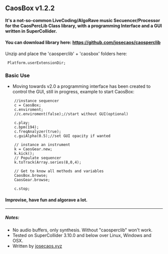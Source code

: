 CaosBox v1.2.2
------
**It's a not-so-common LiveCoding/AlgoRave music Secuencer/Processor for the CaosPercLib Class library, with a programming Interface and a GUI written in SuperCollider.**

#### You can download library here: https://github.com/josecaos/caosperclib
Unzip and place the  'caosperclib' + 'caosbox' folders here:  
```
 Platform.userExtensionDir;
 ```

### Basic Use
- Moving towards v2.0 a programming interface has been created to control the GUI, still in progress, example to start CaosBox:
```
    //instance sequencer
    c = CaosBox;
    c.enviroment;
    //c.enviroment(false);//start without GUI(optional)

    c.play;
    c.bpm(194);
    c.freqAnalyzer(true);
    c.guiAlpha(0.5);//set GUI opacity if wanted

    // instance an instrument
    k = CaosGear.new;
    k.kick();
    // Populate sequencer
    k.toTrack(Array.series(8,0,4);

    // Get to know all methods and variables
    CaosBox.browse;
    CaosGear.browse;

    c.stop;
```

#### Improvise, have fun and algorave a lot.

------

##### Notes:
- No audio buffers, only synthesis. Without "caosperclib" won't work.
- Tested on SuperCollider 3.10.0 and below over Linux, Windows and OSX.
- Written by [josecaos.xyz](https://josecaos.xyz)
